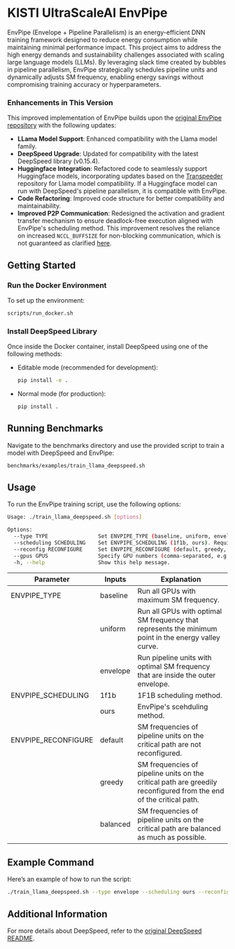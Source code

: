# KISTI UltraScaleAI EnvPipe

EnvPipe (Envelope + Pipeline Parallelism) is an energy-efficient DNN training framework designed to reduce energy consumption while maintaining minimal performance impact. This project aims to address the high energy demands and sustainability challenges associated with scaling large language models (LLMs). By leveraging slack time created by bubbles in pipeline parallelism, EnvPipe strategically schedules pipeline units and dynamically adjusts SM frequency, enabling energy savings without compromising training accuracy or hyperparameters.

### Enhancements in This Version
This improved implementation of EnvPipe builds upon the [original EnvPipe repository](https://github.com/casys-kaist/EnvPipe) with the following updates:
- **LLama Model Support**: Enhanced compatibility with the Llama model family.
- **DeepSpeed Upgrade**: Updated for compatibility with the latest DeepSpeed library (v0.15.4).
- **Huggingface Integration**: Refactored code to seamlessly support Huggingface models, incorporating updates based on the [Transpeeder](https://github.com/HuangLK/transpeeder) repository for Llama model compatibility. If a Huggingface model can run with DeepSpeed's pipeline parallelism, it is compatible with EnvPipe.
- **Code Refactoring**: Improved code structure for better compatibility and maintainability.
- **Improved P2P Communication**: Redesigned the activation and gradient transfer mechanism to ensure deadlock-free execution aligned with EnvPipe's scheduling method. This improvement resolves the reliance on increased `NCCL_BUFFSIZE` for non-blocking communication, which is not guaranteed as clarified [here](https://github.com/NVIDIA/nccl/issues/1252#issuecomment-2058458352).

## Getting Started

### Run the Docker Environment
To set up the environment:
```bash
scripts/run_docker.sh
```

### Install DeepSpeed Library
Once inside the Docker container, install DeepSpeed using one of the following methods:
- Editable mode (recommended for development):
  ```bash
  pip install -e .
  ```
- Normal mode (for production):
  ```bash
  pip install .
  ```

## Running Benchmarks

Navigate to the benchmarks directory and use the provided script to train a model with DeepSpeed and EnvPipe:
```bash
benchmarks/examples/train_llama_deepspeed.sh
```

## Usage

To run the EnvPipe training script, use the following options:

```bash
Usage: ./train_llama_deepspeed.sh [options]

Options:
  --type TYPE                Set ENVPIPE_TYPE (baseline, uniform, envelope). Required.
  --scheduling SCHEDULING    Set ENVPIPE_SCHEDULING (1f1b, ours). Required.
  --reconfig RECONFIGURE     Set ENVPIPE_RECONFIGURE (default, greedy, balanced). Required.
  --gpus GPUS                Specify GPU numbers (comma-separated, e.g., 0,1,3). Required.
  -h, --help                 Show this help message.
```

| **Parameter** | **Inputs** | **Explanation** |
|---|---|---|
| ENVPIPE_TYPE | baseline | Run all GPUs with maximum SM frequency. |
|  | uniform | Run all GPUs with optimal SM frequency that represents the minimum point in the energy valley curve. |
|  | envelope | Run pipeline units with optimal SM frequency that are inside the outer envelope. |
| ENVPIPE_SCHEDULING | 1f1b | 1F1B scheduling method. |
|  | ours | EnvPipe's scehduling method. |
| ENVPIPE_RECONFIGURE | default | SM frequencies of pipeline units on the critical path are not reconfigured. |
|  | greedy |  SM frequencies of pipeline units on the critical path are greedily reconfigured from the end of the critical path. |
|  | balanced | SM frequencies of pipeline units on the critical path are balanced as much as possible. |

## Example Command

Here’s an example of how to run the script:

```bash
./train_llama_deepspeed.sh --type envelope --scheduling ours --reconfig balanced --gpus 0,1,3
```

## Additional Information

For more details about DeepSpeed, refer to the [original DeepSpeed README](./README_deepspeed.md).
